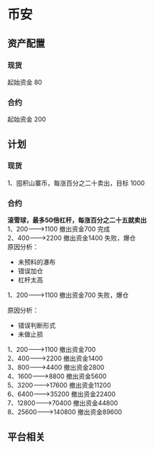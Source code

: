 # 币安
## 资产配置
### 现货
起始资金 80
### 合约
起始资金 200
## 计划
### 现货
1、囤积山寨币，每涨百分之二十卖出，目标 1000
### 合约
**滚雪球，最多50倍杠杆，每涨百分之二十五就卖出**  
1、200--->1100 撤出资金700  完成  
2、400--->2200 撤出资金1400 失败，爆仓  
原因分析：  
* 未预料的瀑布
* 错误加仓
* 杠杆太高


1、200--->1100 撤出资金700 失败，爆仓  

原因分析：  
* 错误判断形式  
* 未做止损  


1、200--->1100 撤出资金700   
2、400--->2200 撤出资金1400  
3、800--->4400 撤出资金2800  
4、1600--->8800 撤出资金5600  
5、3200--->17600 撤出资金11200  
6、6400--->35200 撤出资金22400  
7、12800--->70400 撤出资金44800  
8、25600--->140800 撤出资金89600  
## 平台相关
